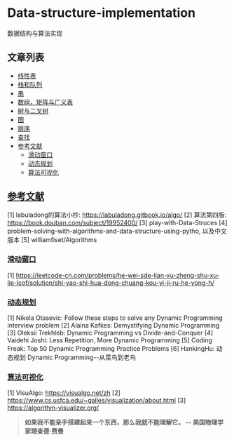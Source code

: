 # Data-structure-implementation
数据结构与算法实现

## 文章列表

- <a href = "https://docs.data-structures.knowledge-precipitation.site/xian-xing-biao/ji-ben-gai-nian">线性表</a>
- <a href = "https://docs.data-structures.knowledge-precipitation.site/zhan-he-dui-lie/ji-ben-gai-nian">栈和队列</a>
- <a href = "https://docs.data-structures.knowledge-precipitation.site/chuan/ji-ben-gai-nian">串</a>
- <a href = "https://docs.data-structures.knowledge-precipitation.site/shu-zu-ju-zhen-yu-guang-yi-biao/ji-ben-gai-nian">数组，矩阵与广义表</a>
- <a href = "https://docs.data-structures.knowledge-precipitation.site/shu/ji-ben-gai-nian">树与二叉树</a>
- <a href  =  "https://docs.data-structures.knowledge-precipitation.site/tu/ji-ben-gai-nian">图</a>
- <a href = "https://docs.data-structures.knowledge-precipitation.site/pai-xu/ji-ben-gai-nian">排序</a>
- <a href = "https://docs.data-structures.knowledge-precipitation.site/cha-zhao/ji-ben-gai-nian">查找</a>
- <a href = "#参考文献">参考文献</a>
    - <a href = "#滑动窗口">滑动窗口</a>
    - <a href = "#动态规划">动态规划</a>
    - <a href = "#算法可视化">算法可视化</a>

## [参考文献](#content)

[1] labuladong的算法小抄: https://labuladong.gitbook.io/algo/
[2] 算法第四版: https://book.douban.com/subject/19952400/
[3] play-with-Data-Struces
[4] problem-solving-with-algorithms-and-data-structure-using-pytho, 以及中文版本
[5] williamfiset/Algorithms

### [滑动窗口](#content)

[1] https://leetcode-cn.com/problems/he-wei-sde-lian-xu-zheng-shu-xu-lie-lcof/solution/shi-yao-shi-hua-dong-chuang-kou-yi-ji-ru-he-yong-h/

### [动态规划](#content)

[1] Nikola Otasevic: Follow these steps to solve any Dynamic Programming interview problem
[2] Alaina Kafkes: Demystifying Dynamic Programming
[3] Oleksii Trekhleb: Dynamic Programming vs Divide-and-Conquer
[4] Vaidehi Joshi: Less Repetition, More Dynamic Programming
[5] Coding Freak: Top 50 Dynamic Programming Practice Problems
[6] HankingHu: 动态规划 Dynamic Programming--从菜鸟到老鸟

### [算法可视化](#content)

[1] VisuAlgo: https://visualgo.net/zh
[2] https://www.cs.usfca.edu/~galles/visualization/about.html
[3] https://algorithm-visualizer.org/



> **如果我不能亲手搭建起来一个东西，那么我就不能理解它。 -- 美国物理学家理查德·费曼**
